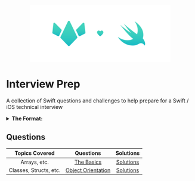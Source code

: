 <p align="center"><img src="./Docs/Assets/interviewPrep.png" height=75% width=75%></p>

# Interview Prep
A collection of Swift questions and challenges to help prepare for a Swift / iOS technical interview


<details>
 <summary><strong>The Format:</strong></summary>

 ## Our Question Pages Begin with the Topics to be Covered
 * From Arrays to Strings
 * To running times and more

 ### Our Questions Will Come Next
 Each question is accompanied by a short description of the problem
 #### An Example too, if the problem needs one:
 ```Swift
 someFunc() // written in as a block of code
 ```
 <details>
  <summary><strong>And an inline solution or hint if the problem calls for one:</strong></summary>

  ```Swift
  // a code block here makes the most sense too
  fooFunc(int: coolParams)
  ```
 </details>
</details>

## Questions

| Topics Covered | Questions | Solutions |
|:--------------:|:---------:|:---------:|
|Arrays, etc.    |[The Basics](Questions/questions1.md)|[Solutions](Solutions/questions1.md)|
|Classes, Structs, etc.   |[Object Orientation](Questions/questions2.md)|[Solutions](Solutions/questions2.md)|
